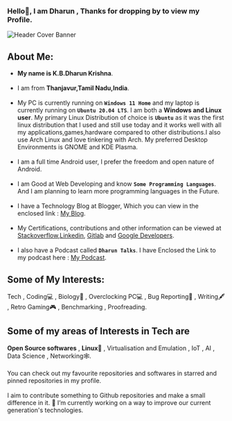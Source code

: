 ###  Hello👋, I am Dharun , Thanks for dropping by to view my Profile. <br>
<!--
**kbdharun/kbdharun** is a ✨ _special_ ✨ repository because its `README.md` (this file) appears on your GitHub profile.
Here are some ideas to get you started:

- 🔭 I’m currently working on ...
- 🌱 I’m currently learning ...
- 👯 I’m looking to collaborate on ...
- 🤔 I’m looking for help with ...
- 💬 Ask me about ...
- 📫 How to reach me: ...
- 😄 Pronouns: ...
- ⚡ Fun fact: ...
-->
![Header Cover Banner](https://user-images.githubusercontent.com/26346867/145350510-4162a799-4035-463f-b85c-bd368b0312fd.png)
<!-- Header Cover Banner Image created using Canva -->
<h2><b>About Me:</b></h2>
<ul>
  <li><b>My name is K.B.Dharun Krishna</b>. </li><br>

<li>I am from <b>Thanjavur,Tamil Nadu,India</b>.</li><br>

 <li>My PC is currently running on <b><code>Windows 11 Home</code></b> and my laptop is currently running on <b><code>Ubuntu 20.04 LTS</code></b>. I am both a <b>Windows and Linux user</b>. My primary Linux Distribution of choice is <b><code>Ubuntu</code></b> as it was the first linux distribution that I used and still use today and it works well with all my applications,games,hardware compared to other distributions.I also use Arch Linux and love tinkering with Arch. My preferred Desktop Environments is GNOME and KDE Plasma.</li><br>
   
 <li>I am a full time Android user, I prefer the freedom and open nature of Android.</li><br> 

<li>I am Good at Web Developing and know <b><code>Some Programming Languages</code></b>. And I am planning to learn more programming languages in the Future.</li><br>
  
<li>I have a Technology Blog at Blogger, Which you can view in the enclosed link :  <a href="https://kbdkblogs.blogspot.com">My Blog</a>.</li><br>
  
<li> My Certifications, contributions and other information can be viewed at <a href="https://stackoverflow.com/users/15733296/k-b-dharun-krishna">Stackoverflow</a>,<a href="https://www.linkedin.com/in/kbdk/">Linkedin</a>, <a href="https://gitlab.com/kbdharun">Gitlab</a> and <a href="https://g.dev/kbdharun">Google Developers</a>.</li><br>

<li>I also have a Podcast called <code><b>Dharun Talks</b></code>. I have Enclosed the Link to my podcast here : <a href="https://anchor.fm/kbdharun-krishna">My Podcast</a>.</li>
</ul>
<h2>Some of My Interests:</h2>
Tech , Coding💻 , Biology🦠 , Overclocking PC💻 , Bug Reporting🐛 , Writing🖋️ , Retro Gaming🎮 , Benchmarking , Proofreading.
<br>
<h2>Some of my areas of Interests in Tech are</h2>
<b>Open Source softwares</b> , <b>Linux🐧</b> , Virtualisation and Emulation , IoT , AI , Data Science , Networking🕸️. 
<br><br>
You can check out my favourite repositories and softwares in starred and pinned repositories in my profile.
<br> <br>
I aim to contribute something to Github repositories and make a small difference in it. 
🔭 I’m currently working on a way to improve our current generation's technologies.
